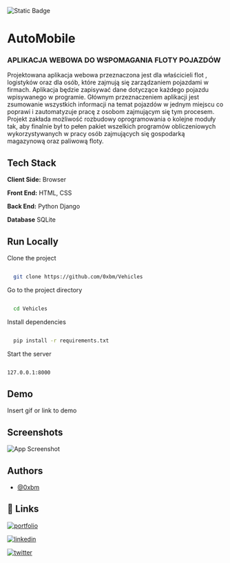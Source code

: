  

![Static Badge](https://img.shields.io/badge/build-passing-brightgreen)

 

 

# AutoMobile

 

### APLIKACJA WEBOWA DO WSPOMAGANIA FLOTY POJAZDÓW

 

Projektowana aplikacja webowa przeznaczona jest dla właścicieli flot , logistyków oraz dla osób, które zajmują się zarządzaniem pojazdami w firmach. Aplikacja będzie zapisywać dane dotyczące każdego pojazdu wpisywanego w programie. Głównym przeznaczeniem aplikacji jest zsumowanie wszystkich informacji na temat pojazdów w jednym miejscu co poprawi i zautomatyzuje pracę z osobom zajmującym się tym procesem. Projekt zakłada możliwość rozbudowy oprogramowania o kolejne moduły tak, aby finalnie był to pełen pakiet wszelkich programów obliczeniowych wykorzystywanych w pracy osób zajmujących się gospodarką magazynową oraz paliwową floty.

 

 

## Tech Stack

 

**Client Side:** Browser

 

**Front End:** HTML, CSS

 

**Back End:** Python Django

 

**Database** SQLite

 

 

## Run Locally

 

Clone the project

 

```bash

  git clone https://github.com/0xbm/Vehicles

```

 

Go to the project directory

 

```bash

  cd Vehicles

```

 

Install dependencies

 

```bash

  pip install -r requirements.txt

```

 

Start the server

 

```bash

127.0.0.1:8000

```

 

 

## Demo

 

Insert gif or link to demo

 

 

## Screenshots

 

![App Screenshot]([https://raw.github.com/0xbm/Vehicles/mains/scr/main.png])

 

 

## Authors

 

- [@0xbm](https://www.github.com/0xbm)

 

 

## 🔗 Links

[![portfolio](https://img.shields.io/badge/my_portfolio-000?style=for-the-badge&logo=ko-fi&logoColor=white)](https://katherineoelsner.com/)

[![linkedin](https://img.shields.io/badge/linkedin-0A66C2?style=for-the-badge&logo=linkedin&logoColor=white)](https://www.linkedin.com/)

[![twitter](https://img.shields.io/badge/twitter-1DA1F2?style=for-the-badge&logo=twitter&logoColor=white)](https://twitter.com/)

